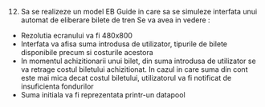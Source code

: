 
12.	Sa se realizeze un model  EB Guide in care sa se simuleze interfata unui  automat de eliberare bilete de tren
Se va avea in vedere :
-	Rezolutia ecranului va fi 480x800
-	Interfata va afisa suma introdusa de utilizator, tipurile de bilete disponibile precum si costurile acestora
-	In momentul  achizitionarii unui bilet, din suma introdusa de utilizator se va retrage costul biletului achizitionat. In cazul in care suma din cont este mai mica decat costul biletului, utilizatorul va fi notificat  de insuficienta fondurilor
-	Suma initiala va fi  reprezentata printr-un datapool
